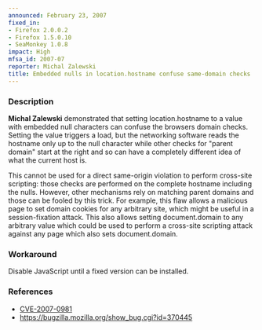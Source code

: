 ```yaml
---
announced: February 23, 2007
fixed_in:
- Firefox 2.0.0.2
- Firefox 1.5.0.10
- SeaMonkey 1.0.8
impact: High
mfsa_id: 2007-07
reporter: Michal Zalewski
title: Embedded nulls in location.hostname confuse same-domain checks
---
```


<h3>Description</h3>

<p><strong>Michal Zalewski</strong> demonstrated that setting location.hostname
to a value with embedded null characters can confuse the browsers domain
checks. Setting the value triggers a load, but the networking software reads
the hostname only up to the null character while other checks for "parent
domain" start at the right and so can have a completely different idea of what
the current host is.</p>

<p>This cannot be used for a direct same-origin violation to perform cross-site
scripting: those checks are performed on the complete hostname including
the nulls. However, other mechanisms rely on matching parent domains and those
can be fooled by this trick. For example, this flaw allows a malicious page
to set domain cookies for any arbitrary site, which might be useful in a
session-fixation attack. This also allows setting document.domain to any
arbitrary value which could be used to perform a cross-site scripting
attack against any page which also sets document.domain.</p>

<h3>Workaround</h3>

<p>Disable JavaScript until a fixed version can be installed.</p>

<h3>References</h3>

<ul>
<li><a class="ex-ref" href="http://nvd.nist.gov/nvd.cfm?cvename=CVE-2007-0981">CVE-2007-0981</a></li>
<li><a href="https://bugzilla.mozilla.org/show_bug.cgi?id=370445">
https://bugzilla.mozilla.org/show_bug.cgi?id=370445</a></li>
</ul>



